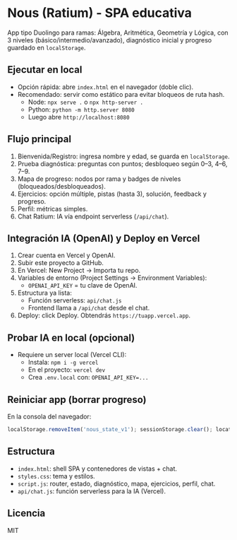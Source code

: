 # Nous (Ratium) - SPA educativa

App tipo Duolingo para ramas: Álgebra, Aritmética, Geometría y Lógica, con 3 niveles (básico/intermedio/avanzado), diagnóstico inicial y progreso guardado en `localStorage`.

## Ejecutar en local

- Opción rápida: abre `index.html` en el navegador (doble clic).
- Recomendado: servir como estático para evitar bloqueos de ruta hash.
  - Node: `npx serve .` o `npx http-server .`
  - Python: `python -m http.server 8080`
  - Luego abre `http://localhost:8080`

## Flujo principal

1. Bienvenida/Registro: ingresa nombre y edad, se guarda en `localStorage`.
2. Prueba diagnóstica: preguntas con puntos; desbloqueo según 0–3, 4–6, 7–9.
3. Mapa de progreso: nodos por rama y badges de niveles (bloqueados/desbloqueados).
4. Ejercicios: opción múltiple, pistas (hasta 3), solución, feedback y progreso.
5. Perfil: métricas simples.
6. Chat Ratium: IA vía endpoint serverless (`/api/chat`).

## Integración IA (OpenAI) y Deploy en Vercel

1) Crear cuenta en Vercel y OpenAI.
2) Subir este proyecto a GitHub.
3) En Vercel: New Project → Importa tu repo.
4) Variables de entorno (Project Settings → Environment Variables):
   - `OPENAI_API_KEY` = tu clave de OpenAI.
5) Estructura ya lista:
   - Función serverless: `api/chat.js`
   - Frontend llama a `/api/chat` desde el chat.
6) Deploy: click Deploy. Obtendrás `https://tuapp.vercel.app`.

## Probar IA en local (opcional)

- Requiere un server local (Vercel CLI):
  - Instala: `npm i -g vercel`
  - En el proyecto: `vercel dev`
  - Crea `.env.local` con: `OPENAI_API_KEY=...`

## Reiniciar app (borrar progreso)

En la consola del navegador:
```js
localStorage.removeItem('nous_state_v1'); sessionStorage.clear(); location.reload();
```

## Estructura

- `index.html`: shell SPA y contenedores de vistas + chat.
- `styles.css`: tema y estilos.
- `script.js`: router, estado, diagnóstico, mapa, ejercicios, perfil, chat.
- `api/chat.js`: función serverless para la IA (Vercel).

## Licencia

MIT
